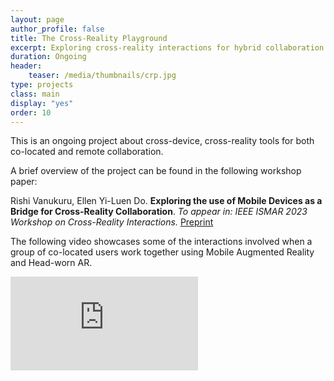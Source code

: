 ```yaml
---
layout: page
author_profile: false
title: The Cross-Reality Playground
excerpt: Exploring cross-reality interactions for hybrid collaboration.
duration: Ongoing
header:
    teaser: /media/thumbnails/crp.jpg
type: projects
class: main
display: "yes"
order: 10
---
```


This is an ongoing project about cross-device, cross-reality tools for both co-located and remote collaboration.

A brief overview of the project can be found in the following workshop paper: 

Rishi Vanukuru, Ellen Yi-Luen Do. **Exploring the use of Mobile Devices as a Bridge for Cross-Reality Collaboration**. _To appear in: IEEE ISMAR 2023 Workshop on Cross-Reality Interactions._ [Preprint](/assets/documents/papers/ismar2023crossreality.pdf)

The following video showcases some of the interactions involved when a group of co-located users work together using Mobile Augmented Reality and Head-worn AR.

<iframe class = "video" src="https://youtube.com/embed/KpIrK8pz-FA" frameborder="0" allow="accelerometer; autoplay; encrypted-media; gyroscope; picture-in-picture" allowfullscreen></iframe>
